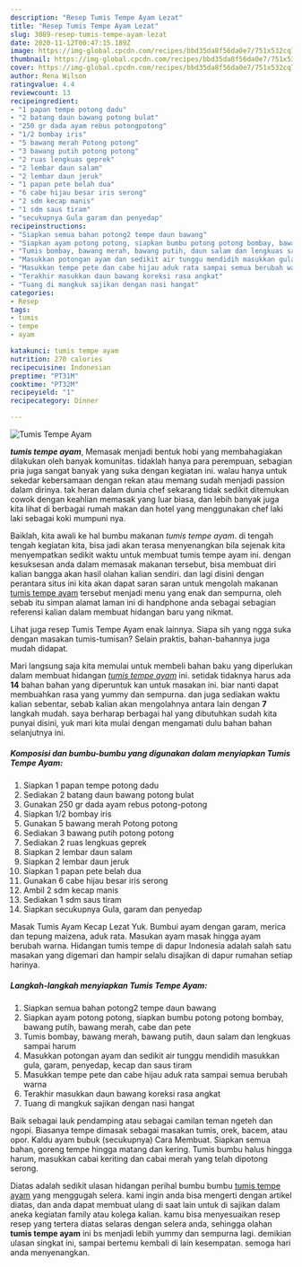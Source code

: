 ```yaml
---
description: "Resep Tumis Tempe Ayam Lezat"
title: "Resep Tumis Tempe Ayam Lezat"
slug: 3089-resep-tumis-tempe-ayam-lezat
date: 2020-11-12T00:47:15.189Z
image: https://img-global.cpcdn.com/recipes/bbd35da8f56da0e7/751x532cq70/tumis-tempe-ayam-foto-resep-utama.jpg
thumbnail: https://img-global.cpcdn.com/recipes/bbd35da8f56da0e7/751x532cq70/tumis-tempe-ayam-foto-resep-utama.jpg
cover: https://img-global.cpcdn.com/recipes/bbd35da8f56da0e7/751x532cq70/tumis-tempe-ayam-foto-resep-utama.jpg
author: Rena Wilson
ratingvalue: 4.4
reviewcount: 13
recipeingredient:
- "1 papan tempe potong dadu"
- "2 batang daun bawang potong bulat"
- "250 gr dada ayam rebus potongpotong"
- "1/2 bombay iris"
- "5 bawang merah Potong potong"
- "3 bawang putih potong potong"
- "2 ruas lengkuas geprek"
- "2 lembar daun salam"
- "2 lembar daun jeruk"
- "1 papan pete belah dua"
- "6 cabe hijau besar iris serong"
- "2 sdm kecap manis"
- "1 sdm saus tiram"
- "secukupnya Gula garam dan penyedap"
recipeinstructions:
- "Siapkan semua bahan potong2 tempe daun bawang"
- "Siapkan ayam potong potong, siapkan bumbu potong potong bombay, bawang putih, bawang merah, cabe dan pete"
- "Tumis bombay, bawang merah, bawang putih, daun salam dan lengkuas sampai harum"
- "Masukkan potongan ayam dan sedikit air tunggu mendidih masukkan gula, garam, penyedap, kecap dan saus tiram"
- "Masukkan tempe pete dan cabe hijau aduk rata sampai semua berubah warna"
- "Terakhir masukkan daun bawang koreksi rasa angkat"
- "Tuang di mangkuk sajikan dengan nasi hangat"
categories:
- Resep
tags:
- tumis
- tempe
- ayam

katakunci: tumis tempe ayam 
nutrition: 270 calories
recipecuisine: Indonesian
preptime: "PT31M"
cooktime: "PT32M"
recipeyield: "1"
recipecategory: Dinner

---
```



![Tumis Tempe Ayam](https://img-global.cpcdn.com/recipes/bbd35da8f56da0e7/751x532cq70/tumis-tempe-ayam-foto-resep-utama.jpg)

<b><i>tumis tempe ayam</i></b>, Memasak menjadi bentuk hobi yang membahagiakan dilakukan oleh banyak komunitas. tidaklah hanya para perempuan, sebagian pria juga sangat banyak yang suka dengan kegiatan ini. walau hanya untuk sekedar kebersamaan dengan rekan atau memang sudah menjadi passion dalam dirinya. tak heran dalam dunia chef sekarang tidak sedikit ditemukan cowok dengan keahlian memasak yang luar biasa, dan lebih banyak juga kita lihat di berbagai rumah makan dan hotel yang menggunakan chef laki laki sebagai koki mumpuni nya.

Baiklah, kita awali ke hal bumbu makanan <i>tumis tempe ayam</i>. di tengah tengah kegiatan kita, bisa jadi akan terasa menyenangkan bila sejenak kita menyempatkan sedikit waktu untuk membuat tumis tempe ayam ini. dengan kesuksesan anda dalam memasak makanan tersebut, bisa membuat diri kalian bangga akan hasil olahan kalian sendiri. dan lagi disini dengan perantara situs ini kita akan dapat saran saran untuk mengolah makanan <u>tumis tempe ayam</u> tersebut menjadi menu yang enak dan sempurna, oleh sebab itu simpan alamat laman ini di handphone anda sebagai sebagian referensi kalian dalam membuat hidangan baru yang nikmat.

Lihat juga resep Tumis Tempe Ayam enak lainnya. Siapa sih yang ngga suka dengan masakan tumis-tumisan? Selain praktis, bahan-bahannya juga mudah didapat.


Mari langsung saja kita memulai untuk membeli bahan baku yang diperlukan dalam membuat hidangan <u><i>tumis tempe ayam</i></u> ini. setidak tidaknya harus ada <b>14</b> bahan bahan yang diperuntuk kan untuk masakan ini. biar nanti dapat membuahkan rasa yang yummy dan sempurna. dan juga sediakan waktu kalian sebentar, sebab kalian akan mengolahnya antara lain dengan <b>7</b> langkah mudah. saya berharap berbagai hal yang dibutuhkan sudah kita punyai disini, yuk mari kita mulai dengan mengamati dulu bahan bahan selanjutnya ini.

<!--inarticleads1-->

##### Komposisi dan bumbu-bumbu yang digunakan dalam menyiapkan Tumis Tempe Ayam:

1. Siapkan 1 papan tempe potong dadu
1. Sediakan 2 batang daun bawang potong bulat
1. Gunakan 250 gr dada ayam rebus potong-potong
1. Siapkan 1/2 bombay iris
1. Gunakan 5 bawang merah Potong potong
1. Sediakan 3 bawang putih potong potong
1. Sediakan 2 ruas lengkuas geprek
1. Siapkan 2 lembar daun salam
1. Siapkan 2 lembar daun jeruk
1. Siapkan 1 papan pete belah dua
1. Gunakan 6 cabe hijau besar iris serong
1. Ambil 2 sdm kecap manis
1. Sediakan 1 sdm saus tiram
1. Siapkan secukupnya Gula, garam dan penyedap


Masak Tumis Ayam Kecap Lezat Yuk. Bumbui ayam dengan garam, merica dan tepung maizena, aduk rata. Masukan ayam masak hingga ayam berubah warna. Hidangan tumis tempe di dapur Indonesia adalah salah satu masakan yang digemari dan hampir selalu disajikan di dapur rumahan setiap harinya. 

<!--inarticleads2-->

##### Langkah-langkah menyiapkan Tumis Tempe Ayam:

1. Siapkan semua bahan potong2 tempe daun bawang
1. Siapkan ayam potong potong, siapkan bumbu potong potong bombay, bawang putih, bawang merah, cabe dan pete
1. Tumis bombay, bawang merah, bawang putih, daun salam dan lengkuas sampai harum
1. Masukkan potongan ayam dan sedikit air tunggu mendidih masukkan gula, garam, penyedap, kecap dan saus tiram
1. Masukkan tempe pete dan cabe hijau aduk rata sampai semua berubah warna
1. Terakhir masukkan daun bawang koreksi rasa angkat
1. Tuang di mangkuk sajikan dengan nasi hangat


Baik sebagai lauk pendamping atau sebagai camilan teman ngeteh dan ngopi. Biasanya tempe dimasak sebagai masakan tumis, orek, bacem, atau opor. Kaldu ayam bubuk (secukupnya) Cara Membuat. Siapkan semua bahan, goreng tempe hingga matang dan kering. Tumis bumbu halus hingga harum, masukkan cabai keriting dan cabai merah yang telah dipotong serong. 

Diatas adalah sedikit ulasan hidangan perihal bumbu bumbu <u>tumis tempe ayam</u> yang menggugah selera. kami ingin anda bisa mengerti dengan artikel diatas, dan anda dapat membuat ulang di saat lain untuk di sajikan dalam aneka kegiatan family atau kolega kalian. kamu bisa menyesuaikan resep resep yang tertera diatas selaras dengan selera anda, sehingga olahan <b>tumis tempe ayam</b> ini bs menjadi lebih yummy dan sempurna lagi. demikian ulasan singkat ini, sampai bertemu kembali di lain kesempatan. semoga hari anda menyenangkan.
